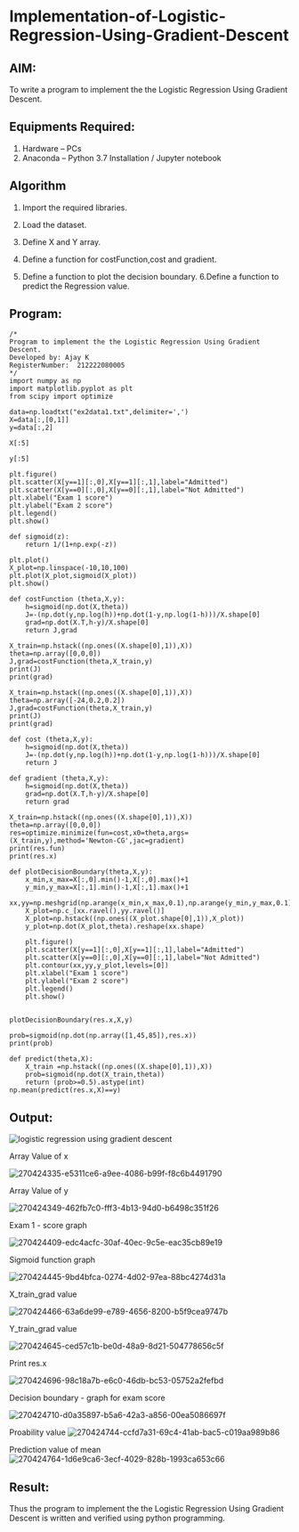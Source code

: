 # Implementation-of-Logistic-Regression-Using-Gradient-Descent

## AIM:
To write a program to implement the the Logistic Regression Using Gradient Descent.

## Equipments Required:
1. Hardware – PCs
2. Anaconda – Python 3.7 Installation / Jupyter notebook

## Algorithm
1. Import the required libraries.

2. Load the dataset.

3. Define X and Y array.

4. Define a function for costFunction,cost and gradient.

5. Define a function to plot the decision boundary. 6.Define a function to predict the 
   Regression value.
## Program:
```
/*
Program to implement the the Logistic Regression Using Gradient Descent.
Developed by: Ajay K
RegisterNumber:  212222080005
*/
import numpy as np
import matplotlib.pyplot as plt
from scipy import optimize

data=np.loadtxt("ex2data1.txt",delimiter=',')
X=data[:,[0,1]]
y=data[:,2]

X[:5]

y[:5]

plt.figure()
plt.scatter(X[y==1][:,0],X[y==1][:,1],label="Admitted")
plt.scatter(X[y==0][:,0],X[y==0][:,1],label="Not Admitted")
plt.xlabel("Exam 1 score")
plt.ylabel("Exam 2 score")
plt.legend()
plt.show()

def sigmoid(z):
    return 1/(1+np.exp(-z))

plt.plot()
X_plot=np.linspace(-10,10,100)
plt.plot(X_plot,sigmoid(X_plot))
plt.show()

def costFunction (theta,X,y):
    h=sigmoid(np.dot(X,theta))
    J=-(np.dot(y,np.log(h))+np.dot(1-y,np.log(1-h)))/X.shape[0]
    grad=np.dot(X.T,h-y)/X.shape[0]
    return J,grad

X_train=np.hstack((np.ones((X.shape[0],1)),X))
theta=np.array([0,0,0])
J,grad=costFunction(theta,X_train,y)
print(J)
print(grad)

X_train=np.hstack((np.ones((X.shape[0],1)),X))
theta=np.array([-24,0.2,0.2])
J,grad=costFunction(theta,X_train,y)
print(J)
print(grad)

def cost (theta,X,y):
    h=sigmoid(np.dot(X,theta))
    J=-(np.dot(y,np.log(h))+np.dot(1-y,np.log(1-h)))/X.shape[0]
    return J

def gradient (theta,X,y):
    h=sigmoid(np.dot(X,theta))
    grad=np.dot(X.T,h-y)/X.shape[0]
    return grad

X_train=np.hstack((np.ones((X.shape[0],1)),X))
theta=np.array([0,0,0])
res=optimize.minimize(fun=cost,x0=theta,args=(X_train,y),method='Newton-CG',jac=gradient)
print(res.fun)
print(res.x)

def plotDecisionBoundary(theta,X,y):
    x_min,x_max=X[:,0].min()-1,X[:,0].max()+1
    y_min,y_max=X[:,1].min()-1,X[:,1].max()+1
    xx,yy=np.meshgrid(np.arange(x_min,x_max,0.1),np.arange(y_min,y_max,0.1))
    X_plot=np.c_[xx.ravel(),yy.ravel()]
    X_plot=np.hstack((np.ones((X_plot.shape[0],1)),X_plot))
    y_plot=np.dot(X_plot,theta).reshape(xx.shape)
    
    plt.figure()
    plt.scatter(X[y==1][:,0],X[y==1][:,1],label="Admitted")
    plt.scatter(X[y==0][:,0],X[y==0][:,1],label="Not Admitted")
    plt.contour(xx,yy,y_plot,levels=[0])
    plt.xlabel("Exam 1 score")
    plt.ylabel("Exam 2 score")
    plt.legend()
    plt.show()


plotDecisionBoundary(res.x,X,y)

prob=sigmoid(np.dot(np.array([1,45,85]),res.x))
print(prob)

def predict(theta,X):
    X_train =np.hstack((np.ones((X.shape[0],1)),X))
    prob=sigmoid(np.dot(X_train,theta))
    return (prob>=0.5).astype(int)
np.mean(predict(res.x,X)==y)
```

## Output:
![logistic regression using gradient descent](sam.png)

Array Value of x

![270424335-e5311ce6-a9ee-4086-b99f-f8c6b4491790](https://github.com/Ajaydon420/-Implementation-of-Logistic-Regression-Using-Gradient-Descent/assets/161410969/77f14729-b29c-44e3-94bd-3842a8f161e1)

Array Value of y

![270424349-462fb7c0-fff3-4b13-94d0-b6498c351f26](https://github.com/Ajaydon420/-Implementation-of-Logistic-Regression-Using-Gradient-Descent/assets/161410969/d5855d9c-c67e-482f-923f-7ca8e74d0a9f)

Exam 1 - score graph

![270424409-edc4acfc-30af-40ec-9c5e-eac35cb89e19](https://github.com/Ajaydon420/-Implementation-of-Logistic-Regression-Using-Gradient-Descent/assets/161410969/8c152e95-50fc-4472-a866-07c58e103596)

Sigmoid function graph

![270424445-9bd4bfca-0274-4d02-97ea-88bc4274d31a](https://github.com/Ajaydon420/-Implementation-of-Logistic-Regression-Using-Gradient-Descent/assets/161410969/3d7e85ff-bdaa-4849-9c49-3e28d6fce2a2)

X_train_grad value

![270424466-63a6de99-e789-4656-8200-b5f9cea9747b](https://github.com/Ajaydon420/-Implementation-of-Logistic-Regression-Using-Gradient-Descent/assets/161410969/49c4f5c7-5d79-4c05-9435-bf302caaa3b2)

Y_train_grad value

![270424645-ced57c1b-be0d-48a9-8d21-504778656c5f](https://github.com/Ajaydon420/-Implementation-of-Logistic-Regression-Using-Gradient-Descent/assets/161410969/bec793dc-4a55-48ef-b219-20a5ae82d7da)

Print res.x

![270424696-98c18a7b-e6c0-46db-bc53-05752a2fefbd](https://github.com/Ajaydon420/-Implementation-of-Logistic-Regression-Using-Gradient-Descent/assets/161410969/bd563a26-7347-4929-81a1-73cdc9193b27)

Decision boundary - graph for exam score

![270424710-d0a35897-b5a6-42a3-a856-00ea5086697f](https://github.com/Ajaydon420/-Implementation-of-Logistic-Regression-Using-Gradient-Descent/assets/161410969/33563b7c-ad72-4254-b319-fa0e26265f34)

Proability value
![270424744-ccfd7a31-69c4-41ab-bac5-c019aa989b86](https://github.com/Ajaydon420/-Implementation-of-Logistic-Regression-Using-Gradient-Descent/assets/161410969/6a9822a5-e2f3-4a3c-8cc9-f779b55c9304)

Prediction value of mean
![270424764-1d6e9ca6-3ecf-4029-828b-1993ca653c66](https://github.com/Ajaydon420/-Implementation-of-Logistic-Regression-Using-Gradient-Descent/assets/161410969/4b6ae860-e65b-40bf-9ab7-7fd07d58fb08)

## Result:
Thus the program to implement the the Logistic Regression Using Gradient Descent is written and verified using python programming.

